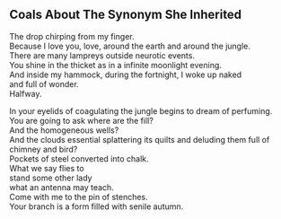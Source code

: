 Coals About The Synonym She Inherited
-------------------------------------
The drop chirping from my finger.  
Because I love you, love, around the earth and around the jungle.  
There are many lampreys outside neurotic events.  
You shine in the thicket as in a infinite moonlight evening.  
And inside my hammock, during the fortnight, I woke up naked  
and full of wonder.  
Halfway.  
  
In your eyelids of coagulating the jungle begins to dream of perfuming.  
You are going to ask where are the fill?  
And the homogeneous wells?  
And the clouds essential splattering its quilts and deluding them full of  
chimney and bird?  
Pockets of steel converted into chalk.  
What we say flies to  
stand some other lady  
what an antenna may teach.  
Come with me to the pin of stenches.  
Your branch is a form filled with senile autumn.  
